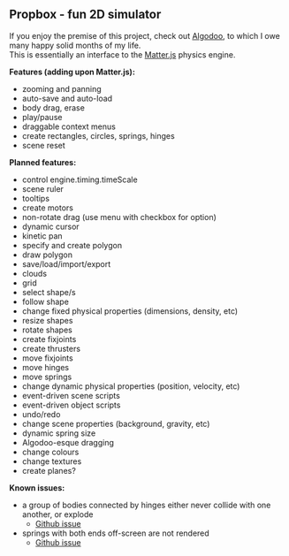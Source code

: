 ## Propbox - fun 2D simulator

If you enjoy the premise of this project, check out [Algodoo](http://www.algodoo.com/), to which I owe many happy solid months of my life.  
This is essentially an interface to the [Matter.js](https://brm.io/matter-js/) physics engine.

**Features (adding upon Matter.js):**

- zooming and panning
- auto-save and auto-load
- body drag, erase
- play/pause
- draggable context menus
- create rectangles, circles, springs, hinges
- scene reset

**Planned features:**

- control engine.timing.timeScale
- scene ruler
- tooltips
- create motors
- non-rotate drag (use menu with checkbox for option)
- dynamic cursor
- kinetic pan
- specify and create polygon
- draw polygon
- save/load/import/export
- clouds
- grid
- select shape/s
- follow shape
- change fixed physical properties (dimensions, density, etc)
- resize shapes
- rotate shapes
- create fixjoints
- create thrusters
- move fixjoints
- move hinges
- move springs
- change dynamic physical properties (position, velocity, etc)
- event-driven scene scripts
- event-driven object scripts
- undo/redo
- change scene properties (background, gravity, etc)
- dynamic spring size
- Algodoo-esque dragging
- change colours
- change textures
- create planes?

**Known issues:**
- a group of bodies connected by hinges either never collide with one another, or explode
  - [Github issue](https://github.com/liabru/matter-js/issues/1222)
- springs with both ends off-screen are not rendered
  - [Github issue](https://github.com/liabru/matter-js/issues/1218)
